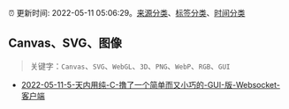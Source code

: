:alarm_clock: 更新时间: 2022-05-11 05:06:29。[来源分类](../README.md)、[标签分类](../TAGS.md)、[时间分类](../TIMELINE.md)

## Canvas、SVG、图像


> 关键字：`Canvas`、`SVG`、`WebGL`、`3D`、`PNG`、`WebP`、`RGB`、`GUI`



- [2022-05-11-5-天内用纯-C-撸了一个简单而又小巧的-GUI-版-Websocket-客户端](https://www.v2ex.com/t/852159) 